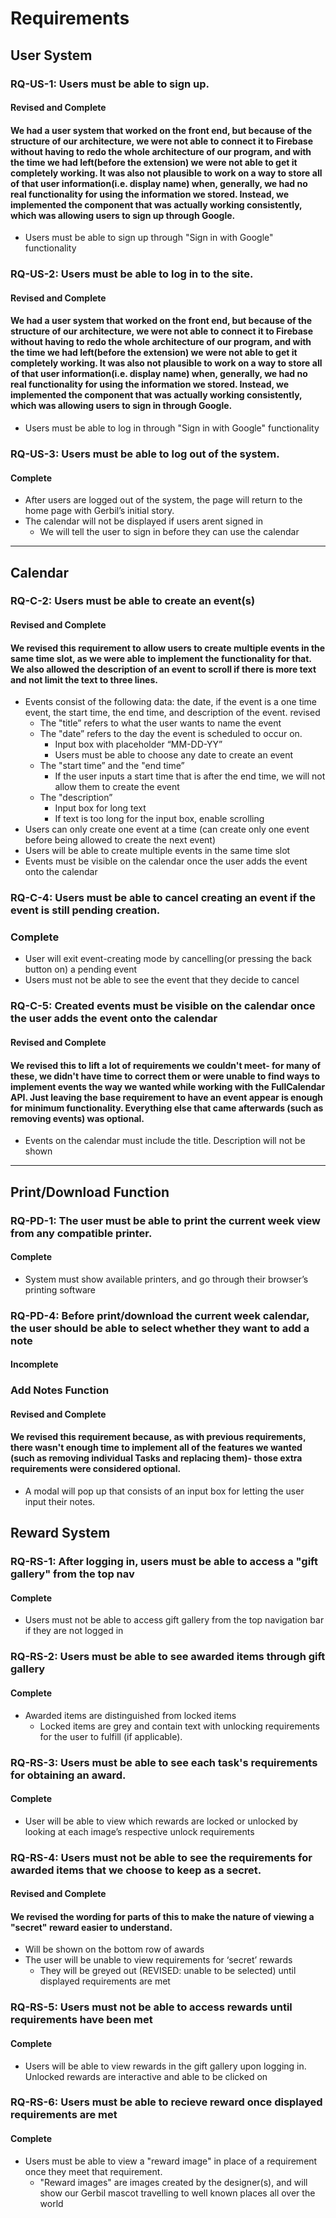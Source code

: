 # Requirements

## **User System**

### **RQ-US-1**: Users must be able to sign up. 
#### Revised and Complete
#### We had a user system that worked on the front end, but because of the structure of our architecture, we were not able to connect it to Firebase without having to redo the whole architecture of our program, and with the time we had left(before the extension) we were not able to get it completely working. It was also not plausible to work on a way to store all of that user information(i.e. display name) when, generally, we had no real functionality for using the information we stored. Instead, we implemented the component that was actually working consistently, which was allowing users to sign up through Google.
- Users must be able to sign up through "Sign in with Google" functionality

### **RQ-US-2**: Users must be able to log in to the site. 
#### Revised and Complete
#### We had a user system that worked on the front end, but because of the structure of our architecture, we were not able to connect it to Firebase without having to redo the whole architecture of our program, and with the time we had left(before the extension) we were not able to get it completely working. It was also not plausible to work on a way to store all of that user information(i.e. display name) when, generally, we had no real functionality for using the information we stored. Instead, we implemented the component that was actually working consistently, which was allowing users to sign in through Google.
- Users must be able to log in through "Sign in with Google" functionality

### **RQ-US-3**: Users must be able to log out of the system. 
#### Complete

- After users are logged out of the system, the page will return to the home page with Gerbil’s initial story. 
- The calendar will not be displayed if users arent signed in
    - We will tell the user to sign in before they can use the calendar
---

## **Calendar**

### **RQ-C-2**: Users must be able to create an event(s) 
#### Revised and Complete
#### We revised this requirement to allow users to create multiple events in the same time slot, as we were able to implement the functionality for that. We also allowed the description of an event to scroll if there is more text and not limit the text to three lines.
- Events consist of the following data: the date, if the event is a one time event, the start time, the end time, and description of the event. revised
    - The "title” refers to what the user wants to name the event
    - The "date” refers to the day the event is scheduled to occur on. 
        - Input box with placeholder “MM-DD-YY”
        - Users must be able to choose any date to create an event
    - The "start time” and the "end time” 
        - If the user inputs a start time that is after the end time, we will not allow them to create the event
    - The "description”
        - Input box for long text
        - If text is too long for the input box, enable scrolling
- Users can only create one event at a time (can create only one event before being allowed to create the next event)
- Users will be able to create multiple events in the same time slot
- Events must be visible on the calendar once the user adds the event onto the calendar

### **RQ-C-4**: Users must be able to cancel creating an event if the event is still pending creation. 
### Complete
- User will exit event-creating mode by cancelling(or pressing the back button on) a pending event
- Users must not be able to see the event that they decide to cancel

### **RQ-C-5**: Created events must be visible on the calendar once the user adds the event onto the calendar 
#### Revised and Complete
#### We revised this to lift a lot of requirements we couldn't meet- for many of these, we didn't have time to correct them or were unable to find ways to implement events the way we wanted while working with the FullCalendar API. Just leaving the base requirement to have an event appear is enough for minimum functionality. Everything else that came afterwards (such as removing events) was optional.
- Events on the calendar must include the title. Description will not be shown

---

## **Print/Download Function**


### **RQ-PD-1**: The user must be able to print the current week view from any compatible printer. 
#### Complete
 - System must show available printers, and go through their browser’s printing software
### **RQ-PD-4**: Before print/download the current week calendar, the user should be able to select whether they want to add a note 
#### Incomplete

### Add Notes Function 
#### Revised and Complete
#### We revised this requirement because, as with previous requirements, there wasn't enough time to implement all of the features we wanted (such as removing individual Tasks and replacing them)- those extra requirements were considered optional. 
- A modal will pop up that consists of an input box for letting the user input their notes.

## **Reward System**

### **RQ-RS-1**: After logging in, users must be able to access a "gift gallery" from the top nav 
#### Complete

- Users must not be able to access gift gallery from the top navigation bar if they are not logged in

### **RQ-RS-2**: Users must be able to see awarded items through gift gallery 
#### Complete

- Awarded items are distinguished from locked items
    - Locked items are grey and contain text with unlocking requirements for the user to fulfill (if applicable).

### **RQ-RS-3**: Users must be able to see each task's requirements for obtaining an award. 
#### Complete

- User will be able to view which rewards are locked or unlocked by looking at each image’s respective unlock requirements

### **RQ-RS-4**: Users must not be able to see the requirements for awarded items that we choose to keep as a secret. 
#### Revised and Complete
#### We revised the wording for parts of this to make the nature of viewing a "secret" reward easier to understand. 

- Will be shown on the bottom row of awards
- The user will be unable to view requirements for ‘secret’ rewards
    - They will be greyed out (REVISED: unable to be selected) until displayed requirements are met

### **RQ-RS-5**: Users must not be able to access rewards until requirements have been met 
#### Complete

- Users will be able to view rewards in the gift gallery upon logging in. Unlocked rewards are interactive and able to be clicked on 

### **RQ-RS-6**: Users must be able to recieve reward once displayed requirements are met 
#### Complete

- Users must be able to view a "reward image" in place of a requirement once they meet that requirement.
    - "Reward images" are images created by the designer(s), and will show our Gerbil mascot travelling to well known places all over the world
